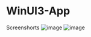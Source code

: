# WinUI3-App

Screenshorts
![image](https://github.com/user-attachments/assets/d496fbd2-c92b-4643-840f-e1b16f5909d0)
![image](https://github.com/user-attachments/assets/4015651b-0920-4b16-9c42-7a465717ebd1)
